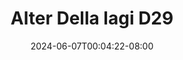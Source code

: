 --- 
title: "Alter Della lagi D29"
description: "download  video bokep Alter Della lagi D29 durasi panjang video full new"
date: 2024-06-07T00:04:22-08:00
file_code: "ok64ebkijynk"
draft: false
cover: "elqv7qbmyqbol2o5.jpg"
tags: ["Alter", "Della", "lagi", "bokep-indo", "bokep-viral", "bokep-ig"]
length: 140
fld_id: "1483233"
foldername: "Alter Della lagi"
categories: ["Alter Della lagi"]
views: 0
---